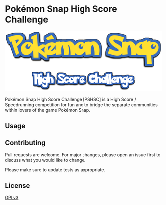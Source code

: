 # Pokémon Snap High Score Challenge

![Pokémon Snap High Score Challenge](images/logo.png)

Pokémon Snap High Score Challenge [PSHSC] is a High Score / Speedrunning competition for fun and to bridge the separate communities within lovers of the game Pokémon Snap.

## Usage

## Contributing
Pull requests are welcome. For major changes, please open an issue first to discuss what you would like to change.

Please make sure to update tests as appropriate.

## License
[GPLv3](https://choosealicense.com/licenses/gpl-3.0/)
